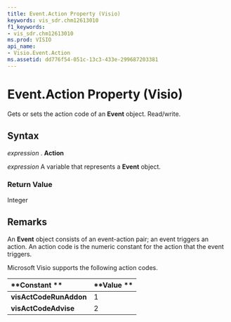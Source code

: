 ```yaml
---
title: Event.Action Property (Visio)
keywords: vis_sdr.chm12613010
f1_keywords:
- vis_sdr.chm12613010
ms.prod: VISIO
api_name:
- Visio.Event.Action
ms.assetid: dd776f54-051c-13c3-433e-299687203381
---
```



# Event.Action Property (Visio)

Gets or sets the action code of an  **Event** object. Read/write.


## Syntax

 _expression_ . **Action**

 _expression_ A variable that represents a **Event** object.


### Return Value

Integer


## Remarks

An  **Event** object consists of an event-action pair; an event triggers an action. An action code is the numeric constant for the action that the event triggers.

Microsoft Visio supports the following action codes.



|**Constant **|**Value **|
|:-----|:-----|
| **visActCodeRunAddon**|1 |
| **visActCodeAdvise**|2 |

